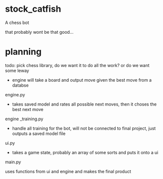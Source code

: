 # stock_catfish
A chess bot

that probably wont be that good...


# planning

todo:
pick chess library, do we want it to do all the work? or do we want some leway

- engine will take a board and output move given the best move from a databse

engine.py
- takes saved model and rates all possible next moves, then it choses the best next move

engine _training.py
- handle all training for the bot, will not be connected to final project, just outputs a saved model file

ui.py
- takes a game state, probably an array of some sorts and puts it onto a ui


main.py

uses functions from ui and engine and makes the final product
